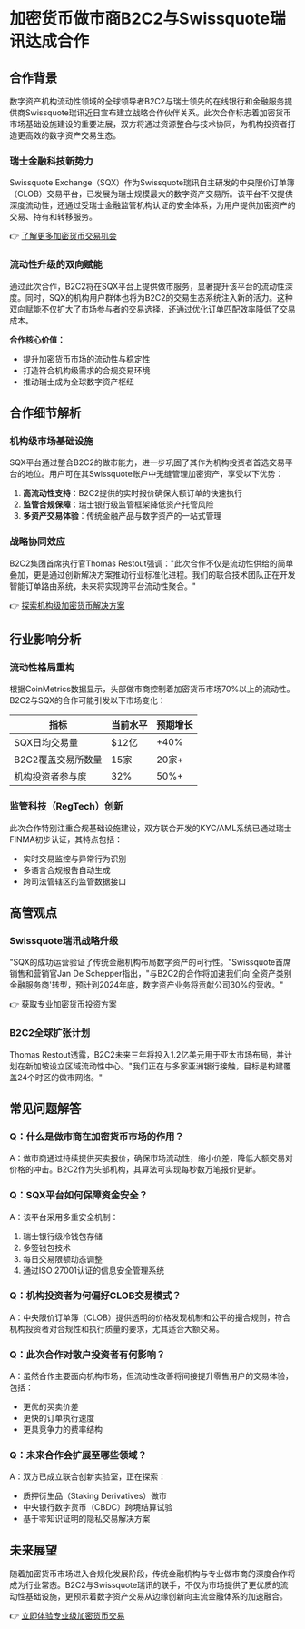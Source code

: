# 加密货币做市商B2C2与Swissquote瑞讯达成合作  

## 合作背景  

数字资产机构流动性领域的全球领导者B2C2与瑞士领先的在线银行和金融服务提供商Swissquote瑞讯近日宣布建立战略合作伙伴关系。此次合作标志着加密货币市场基础设施建设的重要进展，双方将通过资源整合与技术协同，为机构投资者打造更高效的数字资产交易生态。  

### 瑞士金融科技新势力  

Swissquote Exchange（SQX）作为Swissquote瑞讯自主研发的中央限价订单簿（CLOB）交易平台，已发展为瑞士规模最大的数字资产交易所。该平台不仅提供深度流动性，还通过受瑞士金融监管机构认证的安全体系，为用户提供加密资产的交易、持有和转移服务。  

👉 [了解更多加密货币交易机会](https://bit.ly/okx_welcome)  

### 流动性升级的双向赋能  

通过此次合作，B2C2将在SQX平台上提供做市服务，显著提升该平台的流动性深度。同时，SQX的机构用户群体也将为B2C2的交易生态系统注入新的活力。这种双向赋能不仅扩大了市场参与者的交易选择，还通过优化订单匹配效率降低了交易成本。  

**合作核心价值：**  
- 提升加密货币市场的流动性与稳定性  
- 打造符合机构级需求的合规交易环境  
- 推动瑞士成为全球数字资产枢纽  

## 合作细节解析  

### 机构级市场基础设施  

SQX平台通过整合B2C2的做市能力，进一步巩固了其作为机构投资者首选交易平台的地位。用户可在其Swissquote账户中无缝管理加密资产，享受以下优势：  
1. **高流动性支持**：B2C2提供的实时报价确保大额订单的快速执行  
2. **监管合规保障**：瑞士银行级监管框架降低资产托管风险  
3. **多资产交易体验**：传统金融产品与数字资产的一站式管理  

### 战略协同效应  

B2C2集团首席执行官Thomas Restout强调："此次合作不仅是流动性供给的简单叠加，更是通过创新解决方案推动行业标准化进程。我们的联合技术团队正在开发智能订单路由系统，未来将实现跨平台流动性聚合。"  

👉 [探索机构级加密货币解决方案](https://bit.ly/okx_welcome)  

## 行业影响分析  

### 流动性格局重构  

根据CoinMetrics数据显示，头部做市商控制着加密货币市场70%以上的流动性。B2C2与SQX的合作可能引发以下市场变化：  

| 指标                | 当前水平 | 预期增长 |
|---------------------|----------|----------|
| SQX日均交易量       | $12亿    | +40%     |
| B2C2覆盖交易所数量  | 15家     | 20家+    |
| 机构投资者参与度    | 32%      | 50%+     |

### 监管科技（RegTech）创新  

此次合作特别注重合规基础设施建设，双方联合开发的KYC/AML系统已通过瑞士FINMA初步认证，其特点包括：  
- 实时交易监控与异常行为识别  
- 多语言合规报告自动生成  
- 跨司法管辖区的监管数据接口  

## 高管观点  

### Swissquote瑞讯战略升级  

"SQX的成功运营验证了传统金融机构布局数字资产的可行性。"Swissquote首席销售和营销官Jan De Schepper指出，"与B2C2的合作将加速我们向'全资产类别金融服务商'转型，预计到2024年底，数字资产业务将贡献公司30%的营收。"  

👉 [获取专业加密货币投资方案](https://bit.ly/okx_welcome)  

### B2C2全球扩张计划  

Thomas Restout透露，B2C2未来三年将投入1.2亿美元用于亚太市场布局，并计划在新加坡设立区域流动性中心。"我们正在与多家亚洲银行接触，目标是构建覆盖24个时区的做市网络。"  

## 常见问题解答  

### Q：什么是做市商在加密货币市场的作用？  
A：做市商通过持续提供买卖报价，确保市场流动性，缩小价差，降低大额交易对价格的冲击。B2C2作为头部机构，其算法可实现每秒数万笔报价更新。  

### Q：SQX平台如何保障资金安全？  
A：该平台采用多重安全机制：  
1. 瑞士银行级冷钱包存储  
2. 多签钱包技术  
3. 每日交易限额动态调整  
4. 通过ISO 27001认证的信息安全管理系统  

### Q：机构投资者为何偏好CLOB交易模式？  
A：中央限价订单簿（CLOB）提供透明的价格发现机制和公平的撮合规则，符合机构投资者对合规性和执行质量的要求，尤其适合大额交易。  

### Q：此次合作对散户投资者有何影响？  
A：虽然合作主要面向机构市场，但流动性改善将间接提升零售用户的交易体验，包括：  
- 更优的买卖价差  
- 更快的订单执行速度  
- 更具竞争力的费率结构  

### Q：未来合作会扩展至哪些领域？  
A：双方已成立联合创新实验室，正在探索：  
- 质押衍生品（Staking Derivatives）做市  
- 中央银行数字货币（CBDC）跨境结算试验  
- 基于零知识证明的隐私交易解决方案  

## 未来展望  

随着加密货币市场进入合规化发展阶段，传统金融机构与专业做市商的深度合作将成为行业常态。B2C2与Swissquote瑞讯的联手，不仅为市场提供了更优质的流动性基础设施，更预示着数字资产交易从边缘创新向主流金融体系的加速融合。  

👉 [立即体验专业级加密货币交易](https://bit.ly/okx_welcome)